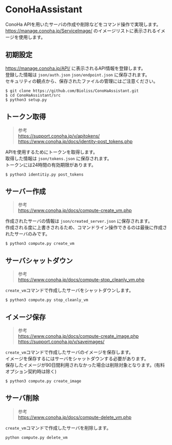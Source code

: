 # ConoHaAssistant

ConoHa APIを用いたサーバの作成や削除などをコマンド操作で実現します。   
https://manage.conoha.jp/ServiceImage/ のイメージリストに表示されるイメージを使用します。

## 初期設定

https://manage.conoha.jp/API/ に表示されるAPI情報を登録します。  
登録した情報は `json/auth.json` `json/endpoint.json` に保存されます。  
セキュリティの観点から、保存されたファイルの管理にはご注意ください。

```
$ git clone https://github.com/Bioliss/ConoHaAssistant.git
$ cd ConoHaAssistant/src
$ python3 setup.py
```

## トークン取得

> 参考  
> https://support.conoha.jp/v/apitokens/  
> https://www.conoha.jp/docs/identity-post_tokens.php  

APIを使用するためにトークンを取得します。  
取得した情報は `json/tokens.json` に保存されます。  
トークンには24時間の有効期限があります。

```
$ python3 identitiy.py post_tokens
```

## サーバー作成

> 参考  
> https://www.conoha.jp/docs/compute-create_vm.php  

作成されたサーバの情報は `json/created_server.json` に保存されます。  
作成される度に上書きされるため、コマンドライン操作できるのは最後に作成されたサーバのみです。  

```
$ python3 compute.py create_vm
```

## サーバシャットダウン

> 参考  
> https://www.conoha.jp/docs/compute-stop_cleanly_vm.php  

`create_vm`コマンドで作成したサーバをシャットダウンします。
```
$ python3 compute.py stop_cleanly_vm
```
  
## イメージ保存

> 参考  
> https://www.conoha.jp/docs/compute-create_image.php  
> https://support.conoha.jp/v/saveimages/    

`create_vm`コマンドで作成したサーバのイメージを保存します。  
イメージを保存するにはサーバをシャットダウンする必要があります。  
保存したイメージが90日間利用されなかった場合は削除対象となります。(有料オプション契約時は除く)  

```
$ python3 compute.py create_image
```

## サーバ削除

> 参考  
> https://www.conoha.jp/docs/compute-delete_vm.php

`create_vm`コマンドで作成したサーバを削除します。

```
python compute.py delete_vm
```
